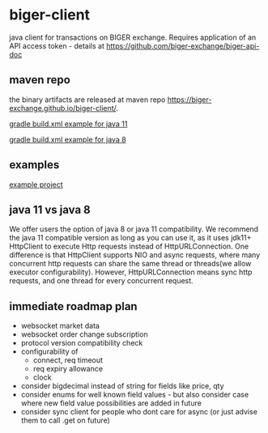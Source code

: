 # biger-client
java client for transactions on BIGER exchange.
Requires application of an API access token - details at https://github.com/biger-exchange/biger-api-doc

## maven repo
the binary artifacts are released at maven repo https://biger-exchange.github.io/biger-client/.

[gradle build.xml example for java 11](biger-client-examples/build.gradle)

[gradle build.xml example for java 8](biger-client-examples/build.gradle.java8)

## examples
[example project](biger-client-examples)

## java 11 vs java 8
We offer users the option of java 8 or java 11 compatibility.
We recommend the java 11 compatible version as long as you can use it, as it uses jdk11+ HttpClient to execute Http requests instead of HttpURLConnection. One difference is that HttpClient supports NIO and async requests, where many concurrent http requests can share the same thread or threads(we allow executor configurability). However, HttpURLConnection means sync http requests, and one thread for every concurrent request.

## immediate roadmap plan
* websocket market data
* websocket order change subscription
* protocol version compatibility check
* configurability of 
  - connect, req timeout
  - req expiry allowance
  - clock
* consider bigdecimal instead of string for fields like price, qty
* consider enums for well known field values - but also consider case where new field value possibilities are added in future
* consider sync client for people who dont care for async (or just advise them to call .get on future)



